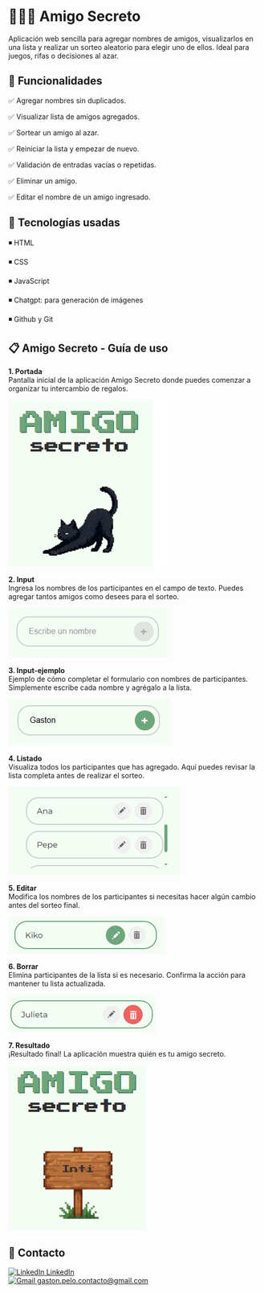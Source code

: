 # 🧑‍🤝‍🧑 Amigo Secreto
Aplicación web sencilla para agregar nombres de amigos, visualizarlos en una lista y realizar un sorteo aleatorio para elegir uno de ellos. Ideal para juegos, rifas o decisiones al azar.

## 🚀 Funcionalidades
✅ Agregar nombres sin duplicados.

✅ Visualizar lista de amigos agregados.

✅ Sortear un amigo al azar.

✅ Reiniciar la lista y empezar de nuevo.

✅ Validación de entradas vacías o repetidas.

✅ Eliminar un amigo.

✅ Editar el nombre de un amigo ingresado.


## 🧱 Tecnologías usadas
◾ HTML

◾ CSS

◾ JavaScript

◾ Chatgpt: para generación de imágenes

◾ Github y Git


## 📋 Amigo Secreto -  Guía de uso

**1. Portada**  
Pantalla inicial de la aplicación Amigo Secreto donde puedes comenzar a organizar tu intercambio de regalos.  

![Portada de la aplicación](screenshots/portada.png)

**2. Input**  
Ingresa los nombres de los participantes en el campo de texto. Puedes agregar tantos amigos como desees para el sorteo.  

![Pantalla de entrada de datos](screenshots/input.png)

**3. Input-ejemplo**  
Ejemplo de cómo completar el formulario con nombres de participantes. Simplemente escribe cada nombre y agrégalo a la lista.  

![Ejemplo de entrada de datos](screenshots/input-ejemplo.png)
 
**4. Listado**    
Visualiza todos los participantes que has agregado. Aquí puedes revisar la lista completa antes de realizar el sorteo.  

![Lista de participantes](screenshots/listado.png)

**5. Editar**    
Modifica los nombres de los participantes si necesitas hacer algún cambio antes del sorteo final.  

![Función de edición](screenshots/editar.png)

**6. Borrar**    
Elimina participantes de la lista si es necesario. Confirma la acción para mantener tu lista actualizada.  

![Función de eliminación](screenshots/borrar.png)

**7. Resultado**    
¡Resultado final! La aplicación muestra quién es tu amigo secreto. 

![Resultado del sorteo](screenshots/resultado.png)

## 📢 Contacto

<a href="https://www.linkedin.com/in/gpelo-data/" target="_blank">
  <img src="https://cdn.jsdelivr.net/gh/devicons/devicon/icons/linkedin/linkedin-original.svg" alt="LinkedIn" width="16" height="16"/>
  LinkedIn
</a>

<br/>

<a href="mailto:gaston.pelo.contacto@gmail.com" target="_blank">
  <img src="https://upload.wikimedia.org/wikipedia/commons/4/4e/Gmail_Icon.png" alt="Gmail" width="16" height="16"/>
  gaston.pelo.contacto@gmail.com
</a>

